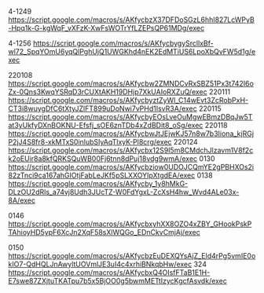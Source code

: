 4-1249
   https://script.google.com/macros/s/AKfycbzX37DFDoSGzL6hhI827LcWPyB-Hpq1k-G-kgWqF_vXFzK-XwFsWOTrYfLZEPsQP61MDg/exec

4-1256
   https://script.google.com/macros/s/AKfycbygySrcllxBf-wl72_SpqYOmU6yqQlPghUjQ1UWGKhd4nEK2EdMTiUS6LpoXbQvFW5d1g/exec

220108
   https://script.google.com/macros/s/AKfycbw2ZMNDCvRxSBZ51Px3t742I6oZx-0Qns3KwqYSRqD3rCUXtAKH19DHjp7XkUAIoRXZuQ/exec
220111
   https://script.google.com/macros/s/AKfycbyztZyWI_C14wEvt3ZcRobPxH-CT3i8wuygDfC6tXtyJZlFT899uDoNwi7vPHd1IsvR3A/exec
220115
   https://script.google.com/macros/s/AKfycbyEOsLveOuMgwEBmzDBqJw5Tat3yUkfyDXnBOKNU-Efsfj_sOE6znTDb4xZdBDit8_oSg/exec
220118
   https://script.google.com/macros/s/AKfycbwJtJEjwKJ57n8w7b3Iiona_kjRGjP2jJ4S8fr8-xkMTxS0inlubSIyAqTlxyK-Pl8crg/exec
220124
   https://script.google.com/macros/s/AKfycbx12S9I5m8CMdchJlzavm1V8f2ck2oEUir8a8kfQRKSQuWB00Fj6tnn8dPuj18vdg9wmA/exec
0130
   https://script.google.com/macros/s/AKfycbziow0UDOJCQmYE2gPBHXOs2i82zTnci9ca167ahGIOtjFabLeJKf5pSLXXOYIpXtgdEA/exec
0138
   https://script.google.com/macros/s/AKfycby_1y8hMkG-DLzOU2dRls_a74vj8Udh3JUcTZ-W0FdYgxL-ZcXsH4hw_Wvd4ALe03x-8A/exec

0146
   https://script.google.com/macros/s/AKfycbxyhXX8OZO4xZBY_GHookPskPTAhioyHD5ypF6XcJn2XqF58sXlWQGo_EDnCkvCmjAj/exec

0150
   https://script.google.com/macros/s/AKfycbzEuDEXQYsAjZ_Eld4rPg5vmIE0okIO7-QdHQLJnAwyltUOVmlJE3uI4c4xrhiBNkqbHw/exec
324
   https://script.google.com/macros/s/AKfycbxQ4OIsfFTaB1E1H-E7swe87ZXjtuTKATpu7b5x5BjOO0g5bwmMETtIzycKgcfAsvdk/exec